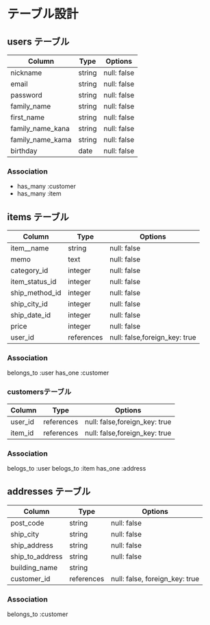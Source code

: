 # テーブル設計

## users テーブル

| Column           | Type   | Options     |
| -----------------| ------ | ----------- |
| nickname         | string | null: false |
| email            | string | null: false |
| password         | string | null: false |
| family_name      | string | null: false |
| first_name       | string | null: false |
| family_name_kana | string | null: false |
| family_name_kama | string | null: false |
| birthday         | date   | null: false |
### Association

- has_many :customer
- has_many :item

## items テーブル

| Column              | Type   | Options     |
|  -----------------  | ------ | ----------- |
| item__name          | string | null: false |
| memo                | text   | null: false |
| category_id         | integer | null: false |
| item_status_id      | integer | null: false |
| ship_method_id      | integer | null: false |
| ship_city_id        | integer | null: false |
| ship_date_id        | integer | null: false |
| price               | integer| null: false |
| user_id             | references| null: false,foreign_key: true |
### Association
belongs_to :user
has_one :customer



### customersテーブル
| Column           | Type   | Options     |
| -----------------| ------ | ----------- |
| user_id          | references|  null: false,foreign_key: true  |
| item_id          | references| null: false,foreign_key: true |

### Association
belogs_to :user
belogs_to :item
has_one :address


## addresses テーブル

| Column         | Type       | Options                        |
| -------------- | ---------- | ------------------------------ |
| post_code      | string     | null: false |
| ship_city      | string     | null: false |
| ship_address   | string     | null: false |          
| ship_to_address| string     | null: false |  
| building_name  | string     | 
| customer_id    | references | null: false, foreign_key: true |

### Association

belongs_to :customer
